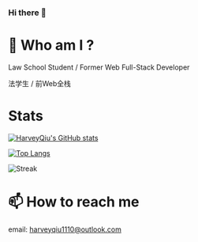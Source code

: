 ### Hi there 👋

# 🤔  Who am I ?
Law School Student / Former Web Full-Stack Developer

法学生 / 前Web全栈

# Stats

[![HarveyQiu's GitHub stats](https://github-readme-stats.vercel.app/api?username=harveyqiu)](https://github.com/anuraghazra/github-readme-stats)

[![Top Langs](https://github-readme-stats.vercel.app/api/top-langs/?username=harveyqiu)](https://github.com/anuraghazra/github-readme-stats)

![Streak](http://github-readme-streak-stats.herokuapp.com?user=harveyqiu)

# 📫  How to reach me
email: harveyqiu1110@outlook.com
